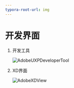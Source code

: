 ```yaml
---
typora-root-url: img
---
```


# 开发界面

1. 开发工具

   ![AdobeUXPDeveloperTool](/AdobeUXPDeveloperTool.png)

2. XD界面

   ![AdobeXDView](/AdobeXDView.png)